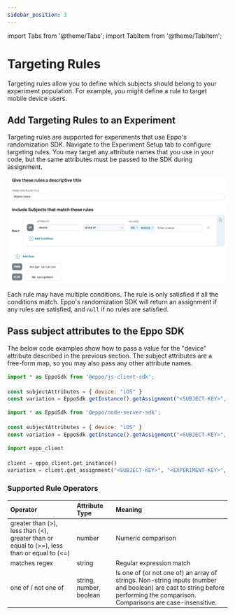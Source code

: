 ```yaml
---
sidebar_position: 3
---
```


import Tabs from '@theme/Tabs';
import TabItem from '@theme/TabItem';

# Targeting Rules

Targeting rules allow you to define which subjects should belong to your experiment population. For example, you might define a rule to target mobile device users.

## Add Targeting Rules to an Experiment
Targeting rules are supported for experiments that use Eppo's randomization SDK. Navigate to the Experiment Setup tab to configure targeting rules. You may target any attribute names that you use in your code, but the same attributes must be passed to the SDK during assignment.

![generating-api-token-1](../../../../../static/img/connecting-data/targeting-rules.png)

Each rule may have multiple conditions. The rule is only satisfied if all the conditions match. Eppo's randomization SDK will return an assignment if any rules are satisfied, and `null` if no rules are satisfied.

## Pass subject attributes to the Eppo SDK

The below code examples show how to pass a value for the "device" attribute described in the previous section. The subject attributes are a free-form map, so you may also pass any other attribute names.

<Tabs>
<TabItem value="javascript" label="JavaScript (Client)">

```javascript
import * as EppoSdk from '@eppo/js-client-sdk';

const subjectAttributes = { device: "iOS" }
const variation = EppoSdk.getInstance().getAssignment("<SUBJECT-KEY>", "<EXPERIMENT-KEY>", subjectAttributes);
```
</TabItem>

<TabItem value="node" label="Node">

```javascript
import * as EppoSdk from '@eppo/node-server-sdk';

const subjectAttributes = { device: "iOS" }
const variation = EppoSdk.getInstance().getAssignment("<SUBJECT-KEY>", "<EXPERIMENT-KEY>", subjectAttributes);
```
</TabItem>


<TabItem value="python" label="Python">

```python
import eppo_client

client = eppo_client.get_instance()
variation = client.get_assignment("<SUBJECT-KEY>", "<EXPERIMENT-KEY>", { "device": "iOS" })
```
</TabItem>
</Tabs>

### Supported Rule Operators

| Operator | Attribute Type | Meaning |
| :--- | :--- | :--- |
| greater than (>), less than (<), greater than or equal to (>=), less than or equal to (<=) | number | Numeric comparison |
| matches regex | string | Regular expression match |
| one of / not one of | string, number, boolean | Is one of (or not one of) an array of strings. Non-string inputs (number and boolean) are cast to string before performing the comparison. Comparisons are case-insensitive. |
